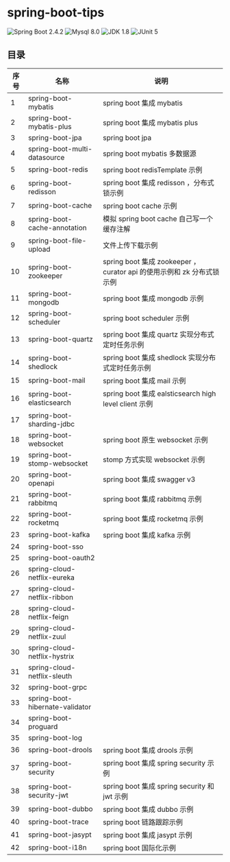 # spring-boot-tips
![Spring Boot 2.4.2](https://img.shields.io/badge/Spring%20Boot-2.4.2-brightgreen)
![Mysql 8.0](https://img.shields.io/badge/MySQL-8.0-blue)
![JDK 1.8](https://img.shields.io/badge/JDK-8-orange)
![JUnit 5](https://img.shields.io/badge/JUnit-5-green)

## 目录

| 序号 | 名称                         			| 说明                                     								|
| ---- | -------------------------------------- | --------------------------------------------------------------------- |
| 1    | spring-boot-mybatis          			| spring boot 集成 mybatis                 								|
| 2    | spring-boot-mybatis-plus     			| spring boot 集成 mybatis plus            								|
| 3    | spring-boot-jpa              			| spring boot jpa                          								|
| 4    | spring-boot-multi-datasource 			| spring boot mybatis 多数据源             								|
| 5    | spring-boot-redis            			| spring boot redisTemplate 示例           								|
| 6    | spring-boot-redisson         			| spring boot 集成 redisson ，分布式锁示例 								|
| 7    | spring-boot-cache            			| spring boot cache 示例 				   								|
| 8    | spring-boot-cache-annotation  			| 模拟 spring boot cache 自己写一个缓存注解								|
| 9    | spring-boot-file-upload    			| 文件上传下载示例						   								|
| 10   | spring-boot-zookeeper        			| spring boot 集成 zookeeper ，curator api 的使用示例和 zk 分布式锁示例 |
| 11   | spring-boot-mongodb          			| spring boot 集成 mongodb 示例 		   								|
| 12 | spring-boot-scheduler        			| spring boot scheduler 示例 			   								|
| 13 | spring-boot-quartz         			| spring boot 集成 quartz 实现分布式定时任务示例 						|
| 14 | spring-boot-shedlock         			| spring boot 集成 shedlock 实现分布式定时任务示例 						|
| 15 | spring-boot-mail	          			| spring boot 集成 mail 示例 |
| 16 | spring-boot-elasticsearch    			| spring boot 集成 ealsticsearch high level client 示例 				|
| 17 | spring-boot-sharding-jdbc    			|                                          								|
| 18 | spring-boot-websocket        			| spring boot 原生 websocket 示例          								|
| 19 | spring-boot-stomp-websocket   			| stomp 方式实现 websocket 示例            								|
| 20 | spring-boot-openapi          			| spring boot 集成 swagger v3              								|
| 21 | spring-boot-rabbitmq         			| spring boot 集成 rabbitmq 示例 |
| 22 | spring-boot-rocketmq         			| spring boot 集成 rocketmq 示例 |
| 23 | spring-boot-kafka            			| spring boot 集成 kafka 示例              								|
| 24 | spring-boot-sso              			|                                          								|
| 25 | spring-boot-oauth2           			|                                          								|
| 26 | spring-cloud-netflix-eureka  			|                                          								|
| 27 | spring-cloud-netflix-ribbon  			|                                          								|
| 28 | spring-cloud-netflix-feign   			|                                          								|
| 29 | spring-cloud-netflix-zuul    			|                                          								|
| 30 | spring-cloud-netflix-hystrix 			|                                          								|
| 31 | spring-cloud-netflix-sleuth  			|                                          								|
| 32 | spring-boot-grpc             			|                                          								|
| 33 | spring-boot-hibernate-validator        |                                          								|
| 34 | spring-boot-proguard         			|                                          								|
| 35 | spring-boot-log        	  			|                                          								|
| 36 | spring-boot-drools           			| spring boot 集成 drools 示例 |
| 37 | spring-boot-security         			| spring boot 集成 spring security 示例    								|
| 38 | spring-boot-security-jwt      			| spring boot 集成 spring security 和 jwt 示例    						|
| 39 | spring-boot-dubbo            			| spring boot 集成 dubbo 示例              								|
| 40 | spring-boot-trace            			| spring boot 链路跟踪示例              								|
| 41 | spring-boot-jasypt | spring boot 集成 jasypt 示例 |
| 42 | spring-boot-i18n | spring boot 国际化示例 |






















